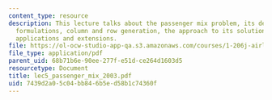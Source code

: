 ```yaml
---
content_type: resource
description: This lecture talks about the passenger mix problem, its description,
  formulations, column and row generation, the approach to its solution, results and
  applications and extensions.
file: https://ol-ocw-studio-app-qa.s3.amazonaws.com/courses/1-206j-airline-schedule-planning-spring-2003/7439d2a05c04bb846b5ed58b1c74360f_lec5_passenger_mix_2003.pdf
file_type: application/pdf
parent_uid: 68b71b6e-90ee-277f-e51d-ce264d1603d5
resourcetype: Document
title: lec5_passenger_mix_2003.pdf
uid: 7439d2a0-5c04-bb84-6b5e-d58b1c74360f
---
```

